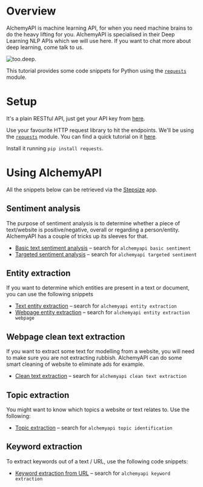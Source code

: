 # Overview

AlchemyAPI is machine learning API, for when you need machine brains to do the heavy lifting for you. AlchemyAPI is specialised in their Deep Learning NLP APIs which we will use here. If you want to chat more about deep learning, come talk to us.

![too.deep.](https://i.imgflip.com/12xbw1.jpg)

This tutorial provides some code snippets for Python using the [`requests`](http://docs.python-requests.org/en/master/) module.

# Setup

It's a plain RESTful API, just get your API key from [here](http://www.alchemyapi.com/api/register.html).

Use your favourite HTTP request library to hit the endpoints. We'll be using the [`requests`](http://docs.python-requests.org/en/master/) module. You can find a quick tutorial on it [here](http://docs.python-requests.org/en/master/user/quickstart/).

Install it running `pip install requests`.


# Using AlchemyAPI

All the snippets below can be retrieved via the [Stepsize](http://stepsize.com/?ref=anvilhack) app.

## Sentiment analysis

The purpose of sentiment analysis is to determine whether a piece of text/website is positive/negative, overall or regarding a person/entity.
AlchemyAPI has a couple of tricks up its sleeves for that.

* [Basic text sentiment analysis](https://gist.github.com/devStepsize/7b96bd5c65f3abd55ce504a926688d9d) – search for `alchemyapi basic sentiment`
* [Targeted sentiment analysis](https://gist.github.com/devStepsize/cc5aaac7299fed167d80c83089e43914) – search for `alchemyapi targeted sentiment`


## Entity extraction

If you want to determine which entities are present in a text or document, you can use the following snippets

* [Text entity extraction](https://gist.github.com/devStepsize/046f082e29798d5f0bb5a30454b193fb) – search for `alchemyapi entity extraction`
* [Webpage entity extraction](https://gist.github.com/devStepsize/7c9c82f8092c88bd5cc2e558d49ea856) – search for `alchemyapi entity extraction webpage`


## Webpage clean text extraction

If you want to extract some text for modelling from a website, you will need to make sure you are not extracting rubbish. AlchemyAPI can do some smart cleaning of website to eliminate ads for example.

* [Clean text extraction](https://gist.github.com/devStepsize/74880d3e61037df9d8522aa0bb258bea) – search for `alchemyapi clean text extraction`


## Topic extraction

You might want to know which topics a website or text relates to. Use the following:

* [Topic extraction](https://gist.github.com/devStepsize/e6ed0a0b3a146e048e09e1bf4a6da70e) – search for `alchemyapi topic identification`

## Keyword extraction

To extract keywords out of a text / URL, use the following code snippets:

* [Keyword extraction from URL](https://gist.github.com/devStepsize/e0c5c516463c229f94479a439e234227) – search for `alchemyapi keyword extraction`
